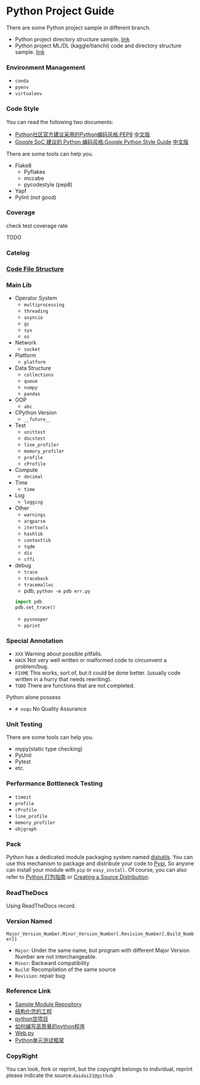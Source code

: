 # Python Project Guide

There are some Python project sample in different branch.

- Python project directory structure sample. [link](https://github.com/daidai21/Python-Project-Guide/tree/project)
- Python project ML/DL (kaggle/tianchi) code and directory structure sample. [link](https://github.com/daidai21/Python-Project-Guide/tree/competition)

### Environment Management

- `conda`
- `pyenv`
- `virtualenv`

### Code Style

You can read the following two documents:

- [Python社区官方建议采用的Python编码风格:PEP8](https://www.python.org/dev/peps/pep-0008/)  [中文版](http://wiki.woodpecker.org.cn/moin/PythonCodingRule)
- [Google SoC 建议的 Python 编码风格:Google Python Style Guide](http://google-styleguide.googlecode.com/svn/trunk/pyguide.html) [中文版](http://www.elias.cn/Python/PythonStyleGuide)

There are some tools can help you.

- Flake8
    - Pyflakes
    - mccabe
    - pycodestyle (pep8)
- Yapf
- Pylint (not good)

### Coverage

check test coverage rate

TODO

### Catelog

### [Code File Structure](./Python.py)

### Main Lib

- Operator System
  - `multiprocessing`
  - `threading`
  - `asyncio`
  - `gc`
  - `sys`
  - `os`
- Network
  - `socket`
- Platform
  - `platform`
- Data Structure
  - `collections`
  - `queue`
  - `numpy`
  - `pandas`
- OOP
  - `abc`
- CPython Version
  - `__future__`
- Test
  - `unittest`
  - `docstest`
  - `line_profiler`
  - `memory_profiler`
  - `profile`
  - `cProfile`
- Compute
  - `decimal`
- Time
  - `time`
- Log
  - `logging`
- Other
  - `warnings`
  - `argparse`
  - `itertools`
  - `hashlib`
  - `contextlib`
  - `tqdm`
  - `dis`
  - `cffi`
- debug
  - `trace`
  - `traceback`
  - `tracemalloc`
  - pdb, `python -m pdb err.py`
  ```python
  import pdb
  pdb.set_trace()
  ```
  - `pysnooper`
  - `pprint`


### Special Annotation

- `XXX` Warning about possible pitfalls.
- `HACK` Not very well written or malformed code to circumvent a problem/bug. 
- `FIXME` This works, sort of, but it could be done better. (usually code written in a hurry that needs rewriting).
- `TODO` There are functions that are not completed.

Python alone possess

- `# noqu`  No Quality Assurance

### Unit Testing

There are some tools can help you.

- mypy(static type checking)
- PyUnit
- Pytest
- etc.


### Performance Bottleneck Testing

- `timeit`
- `profile`
- `cProfile`
- `line_profile`
- `memory_profiler`
- `objgraph`

### Pack

Python has a dedicated module packaging system named [distutils](http://docs.python.org/library/distutils.html). You can use this mechanism to package and distribute your code to [Pypi](http://pypi.python.org/pypi), So anyone can install your module with `pip` or `easy_install`. Of course, you can also refer to [Python 打包指南](https://www.ibm.com/developerworks/cn/opensource/os-pythonpackaging/) or [Creating a Source Distribution](https://docs.python.org/release/3.1.5/distutils/sourcedist.html#manifest).

### ReadTheDocs

Using ReadTheDocs record.

### Version Named

`Major_Version_Number.Minor_Version_Number[.Revision_Number[.Build_Number]]`

- `Major`: Under the same name, but program with different Major Version Number are not interchangeable.
- `Minor`: Backward compatibility
- `Build`: Recompilation of the same source
- `Revision`: repair bug

### Reference Link

- [Sample Module Repository](https://github.com/kennethreitz/samplemod)
- [结构化您的工程](https://pythonguidecn.readthedocs.io/zh/latest/writing/structure.html)
- [python空项目](https://github.com/onlytiancai/pyempty)
- [如何编写高质量的python程序](https://github.com/onlytiancai/codesnip/blob/master/mypost/How_to_write_high-quality_python_program.md#%E5%A6%82%E4%BD%95%E7%BC%96%E5%86%99%E9%AB%98%E8%B4%A8%E9%87%8F%E7%9A%84python%E7%A8%8B%E5%BA%8F)
- [Web.py](https://github.com/webpy/webpy)
- [Python单元测试框架](http://pyunit.sourceforge.net/pyunit_cn.html)

### CopyRight

You can look, fork or reprint, but the copyright belongs to individual, reprint please indicate the source.`daidai21@github`
